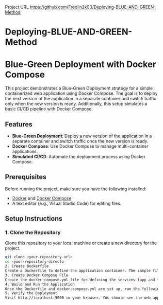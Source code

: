 Project URL
https://github.com/Fredlin2k03/Deploying-BLUE-AND-GREEN-Method


# Deploying-BLUE-AND-GREEN-Method 
# Blue-Green Deployment with Docker Compose

This project demonstrates a Blue-Green Deployment strategy for a simple containerized web application using Docker Compose. The goal is to deploy the next version of the application in a separate container and switch traffic only when the new version is ready. Additionally, this setup simulates a basic CI/CD pipeline with Docker Compose.

## Features

- **Blue-Green Deployment**: Deploy a new version of the application in a separate container and switch traffic once the new version is ready.
- **Docker Compose**: Use Docker Compose to manage multi-container applications.
- **Simulated CI/CD**: Automate the deployment process using Docker Compose.

## Prerequisites

Before running the project, make sure you have the following installed:

- [Docker](https://www.docker.com/get-started) and [Docker Compose](https://docs.docker.com/compose/install/)
- A text editor (e.g., Visual Studio Code) for editing files.

## Setup Instructions

### 1. Clone the Repository

Clone this repository to your local machine or create a new directory for the project.

```bash
git clone <your-repository-url>
cd <your-repository-directo
2. Create Dockerfile
Create a Dockerfile to define the application container. The sample file below sets up a Python Flask app.
3. Create Docker Compose File
Create the docker-compose.yml file for defining the services (app and test).
4. Build and Run the Application
Once the Dockerfile and docker-compose.yml are set up, run the following command to build and start the services:
5. Verify the Deployment
Visit http://localhost:5000 in your browser. You should see the web app's "Hello, World!" response.

